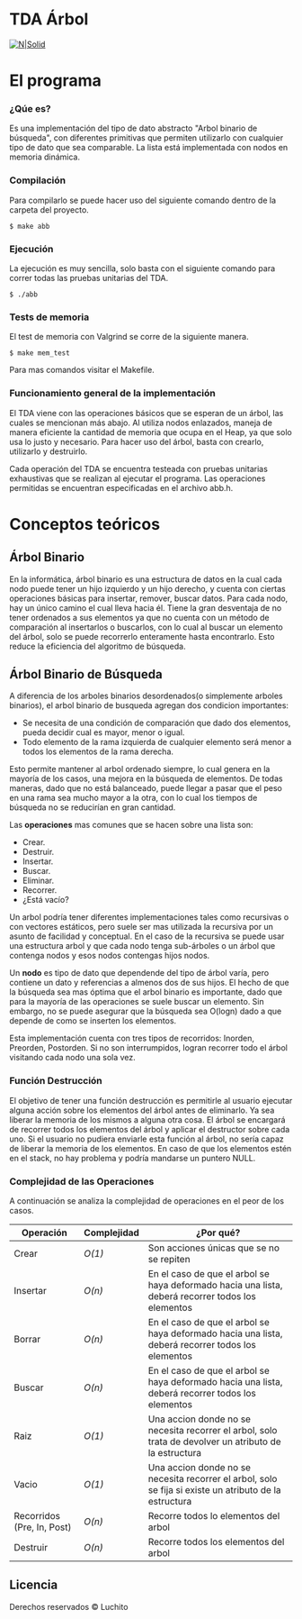 # TDA Árbol

[![N|Solid](https://yourbasic.org/algorithms/tree.png)](https://nodesource.com/products/nsolid)

# El programa

### ¿Qúe es?

Es una implementación del tipo de dato abstracto "Arbol binario de búsqueda", con diferentes primitivas que permiten utilizarlo con cualquier tipo de dato que sea comparable. La lista está implementada con nodos en memoria dinámica.

### Compilación

Para compilarlo se puede hacer uso del siguiente comando dentro de la carpeta del proyecto.
```
$ make abb
```

### Ejecución

La ejecución es muy sencilla, solo basta con el siguiente comando para correr todas las pruebas unitarias del TDA.
```
$ ./abb
```

### Tests de memoria

El test de memoria con Valgrind se corre de la siguiente manera.
```
$ make mem_test
```

Para mas comandos visitar el Makefile.

### Funcionamiento general de la implementación

El TDA viene con las operaciones básicos que se esperan de un árbol, las cuales se mencionan más abajo. Al utiliza nodos enlazados, maneja de manera eficiente la cantidad de memoria que ocupa en el Heap, ya que solo usa lo justo y necesario. Para hacer uso del árbol, basta con crearlo, utilizarlo y destruirlo.

Cada operación del TDA se encuentra testeada con pruebas unitarias exhaustivas que se realizan al ejecutar el programa.
Las operaciones permitidas se encuentran especificadas en el archivo abb.h.

# Conceptos teóricos

## Árbol Binario

En la informática, árbol binario es una estructura de datos en la cual cada nodo puede tener un hijo izquierdo y un hijo derecho, y cuenta con ciertas operaciones básicas para insertar, remover, buscar datos. Para cada nodo, hay un único camino el cual lleva hacia él. Tiene la gran desventaja de no tener ordenados a sus elementos ya que no cuenta con un método de comparación al insertarlos o buscarlos, con lo cual al buscar un elemento del árbol, solo se puede recorrerlo enteramente hasta encontrarlo. Esto reduce la eficiencia del algoritmo de búsqueda. 

## Árbol Binario de Búsqueda

A diferencia de los arboles binarios desordenados(o simplemente arboles binarios),  el arbol binario de busqueda agregan dos condicion importantes: 
   - Se necesita de una condición de comparación que dado dos elementos, pueda decidir cual es mayor, menor o igual. 
   - Todo elemento de la rama izquierda de cualquier elemento será menor a todos los elementos de la rama derecha.

Esto permite mantener al arbol ordenado siempre, lo cual genera en la mayoría de los casos, una mejora en la búsqueda de elementos. De todas maneras, dado que no está balanceado, puede llegar a pasar que el peso en una rama sea mucho mayor a la otra, con lo cual los tiempos de búsqueda no se reducirían en gran cantidad.

Las **operaciones** mas comunes que se hacen sobre una lista son:

   - Crear.
   - Destruir.
   - Insertar.
   - Buscar.
   - Eliminar.
   - Recorrer.
   - ¿Está vacío?

Un arbol podría tener diferentes implementaciones tales como recursivas o con vectores estáticos, pero suele ser mas utilizada la recursiva por un asunto de facilidad y conceptual. En el caso de la recursiva se puede usar una estructura arbol y que cada nodo tenga sub-árboles o un árbol que contenga nodos y esos nodos contengas hijos nodos.

Un **nodo** es tipo de dato que dependende del tipo de árbol varía, pero contiene un dato y referencias a almenos dos de sus hijos.
El hecho de que la búsqueda sea mas óptima que el arbol binario es importante, dado que para la mayoría de las operaciones se suele buscar un elemento. Sin embargo, no se puede asegurar que la búsqueda sea O(logn) dado a que depende de como se inserten los elementos.

Esta implementación cuenta con tres tipos de recorridos: Inorden, Preorden, Postorden. Si no son interrumpidos, logran recorrer todo el árbol visitando cada nodo una sola vez. 


### Función Destrucción

El objetivo de tener una función destrucción es permitirle al usuario ejecutar alguna acción sobre los elementos del árbol antes de eliminarlo. Ya sea liberar la memoria de los mismos a alguna otra cosa. El árbol se encargará de recorrer todos los elementos del árbol y aplicar el destructor sobre cada uno. Si el usuario no pudiera enviarle esta función al árbol, no sería capaz de liberar la memoria de los elementos. En caso de que los elementos estén en el stack, no hay problema y podría mandarse un puntero NULL.

### Complejidad de las Operaciones

A continuación se analiza la complejidad de operaciones en el peor de los casos.

| Operación | Complejidad | ¿Por qué? |
| ------ | ------ | ------ |
| Crear | *O(1)* | Son acciones únicas que se no se repiten |
| Insertar | *O(n)* | En el caso de que el arbol se haya deformado hacia una lista, deberá recorrer todos los elementos |
| Borrar | *O(n)* | En el caso de que el arbol se haya deformado hacia una lista, deberá recorrer todos los elementos |
| Buscar | *O(n)* | En el caso de que el arbol se haya deformado hacia una lista, deberá recorrer todos los elementos |
| Raiz | *O(1)* | Una accion donde no se necesita recorrer el arbol, solo trata de devolver un atributo de la estructura |
| Vacio | *O(1)* | Una accion donde no se necesita recorrer el arbol, solo se fija si existe un atributo de la estructura |
| Recorridos (Pre, In, Post) | *O(n)* | Recorre todos lo elementos del arbol |
| Destruir | *O(n)* | Recorre todos los elementos del arbol |



Licencia
----

Derechos reservados © Luchito

